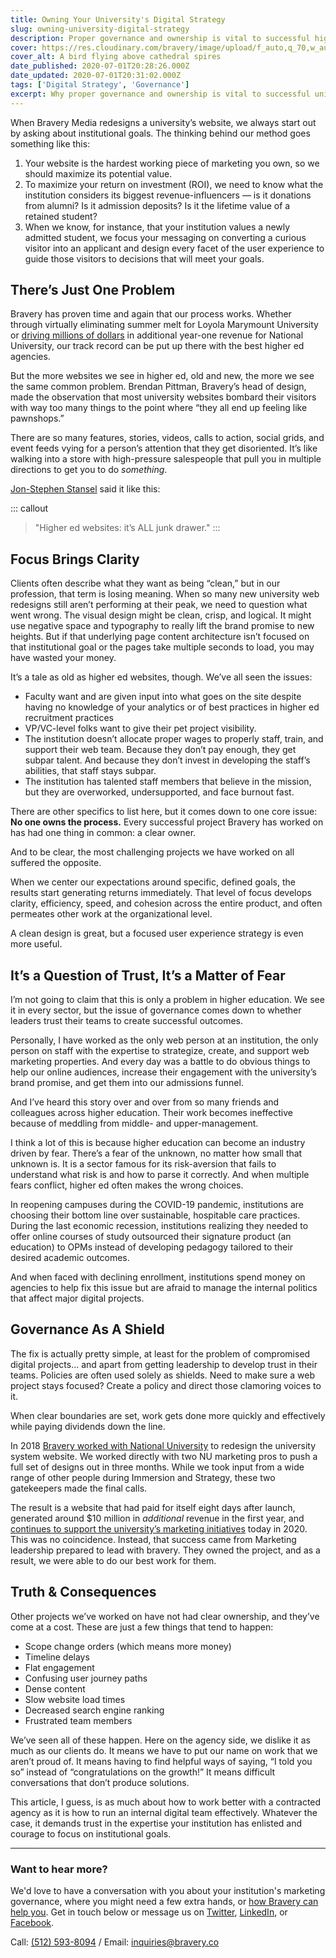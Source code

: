 ```yaml
---
title: Owning Your University's Digital Strategy
slug: owning-university-digital-strategy
description: Proper governance and ownership is vital to successful higher ed digital strategy. Who owns your process?
cover: https://res.cloudinary.com/bravery/image/upload/f_auto,q_70,w_auto,dpr_auto/DSCF0665_gcp7qr.jpg
cover_alt: A bird flying above cathedral spires
date_published: 2020-07-01T20:28:26.000Z
date_updated: 2020-07-01T20:31:02.000Z
tags: ['Digital Strategy', 'Governance']
excerpt: Why proper governance and ownership is vital to successful university digital strategy. Who owns your process?
---
```


When Bravery Media redesigns a university’s website, we always start out by asking about institutional goals. The thinking behind our method goes something like this:

1. Your website is the hardest working piece of marketing you own, so we should maximize its potential value.
2. To maximize your return on investment (ROI), we need to know what the institution considers its biggest revenue-influencers — is it donations from alumni? Is it admission deposits? Is it the lifetime value of a retained student?
3. When we know, for instance, that your institution values a newly admitted student, we focus your messaging on converting a curious visitor into an applicant and design every facet of the user experience to guide those visitors to decisions that will meet your goals.

## There’s Just One Problem

Bravery has proven time and again that our process works. Whether through virtually eliminating summer melt for Loyola Marymount University or [driving millions of dollars](/higher-ed-website-redesign-small-team/) in additional year-one revenue for National University, our track record can be put up there with the best higher ed agencies.

But the more websites we see in higher ed, old and new, the more we see the same common problem. Brendan Pittman, Bravery’s head of design, made the observation that most university websites bombard their visitors with way too many things to the point where “they all end up feeling like pawnshops.”

There are so many features, stories, videos, calls to action, social grids, and event feeds vying for a person’s attention that they get disoriented. It’s like walking into a store with high-pressure salespeople that pull you in multiple directions to get you to do *something*.

[Jon-Stephen Stansel](https://jsstansel.com/?utm_source=braveryblog) said it like this:

::: callout
> "Higher ed websites: it’s ALL junk drawer."
:::

## Focus Brings Clarity

Clients often describe what they want as being “clean,” but in our profession, that term is losing meaning. When so many new university web redesigns still aren’t performing at their peak, we need to question what went wrong. The visual design might be clean, crisp, and logical. It might use negative space and typography to really lift the brand promise to new heights. But if that underlying page content architecture isn’t focused on that institutional goal or the pages take multiple seconds to load, you may have wasted your money.

It’s a tale as old as higher ed websites, though. We’ve all seen the issues:

- Faculty want and are given input into what goes on the site despite having no knowledge of your analytics or of best practices in higher ed recruitment practices
- VP/VC-level folks want to give their pet project visibility.
- The institution doesn’t allocate proper wages to properly staff, train, and support their web team. Because they don’t pay enough, they get subpar talent. And because they don’t invest in developing the staff’s abilities, that staff stays subpar.
- The institution has talented staff members that believe in the mission, but they are overworked, undersupported, and face burnout fast.

There are other specifics to list here, but it comes down to one core issue: **No one owns the process.** Every successful project Bravery has worked on has had one thing in common: a clear owner.

And to be clear, the most challenging projects we have worked on all suffered the opposite.

When we center our expectations around specific, defined goals, the results start generating returns immediately. That level of focus develops clarity, efficiency, speed, and cohesion across the entire product, and often permeates other work at the organizational level.

A clean design is great, but a focused user experience strategy is even more useful.

## It’s a Question of Trust, It’s a Matter of Fear

I’m not going to claim that this is only a problem in higher education. We see it in every sector, but the issue of governance comes down to whether leaders trust their teams to create successful outcomes.

Personally, I have worked as the only web person at an institution, the only person on staff with the expertise to strategize, create, and support web marketing properties. And every day was a battle to do obvious things to help our online audiences, increase their engagement with the university’s brand promise, and get them into our admissions funnel.

And I’ve heard this story over and over from so many friends and colleagues across higher education. Their work becomes ineffective because of meddling from middle- and upper-management.

I think a lot of this is because higher education can become an industry driven by fear. There’s a fear of the unknown, no matter how small that unknown is. It is a sector famous for its risk-aversion that fails to understand what risk is and how to parse it correctly. And when multiple fears conflict, higher ed often makes the wrong choices.

In reopening campuses during the COVID-19 pandemic, institutions are choosing their bottom line over sustainable, hospitable care practices. During the last economic recession, institutions realizing they needed to offer online courses of study outsourced their signature product (an education) to OPMs instead of developing pedagogy tailored to their desired academic outcomes.

And when faced with declining enrollment, institutions spend money on agencies to help fix this issue but are afraid to manage the internal politics that affect major digital projects.

## Governance As A Shield

The fix is actually pretty simple, at least for the problem of compromised digital projects... and apart from getting leadership to develop trust in their teams. Policies are often used solely as shields. Need to make sure a web project stays focused? Create a policy and direct those clamoring voices to it.

When clear boundaries are set, work gets done more quickly and effectively while paying dividends down the line.

In 2018 [Bravery worked with National University](/higher-ed-website-redesign-small-team/) to redesign the university system website. We worked directly with two NU marketing pros to push a full set of designs out in three months. While we took input from a wide range of other people during Immersion and Strategy, these two gatekeepers made the final calls.

The result is a website that had paid for itself eight days after launch, generated around $10 million in *additional* revenue in the first year, and [continues to support the university’s marketing initiatives](https://nu.edu/) today in 2020. This was no coincidence. Instead, that success came from Marketing leadership prepared to lead with bravery. They owned the project, and as a result, we were able to do our best work for them.

## Truth & Consequences

Other projects we’ve worked on have not had clear ownership, and they’ve come at a cost. These are just a few things that tend to happen:

- Scope change orders (which means more money)
- Timeline delays
- Flat engagement
- Confusing user journey paths
- Dense content
- Slow website load times
- Decreased search engine ranking
- Frustrated team members

We’ve seen all of these happen. Here on the agency side, we dislike it as much as our clients do. It means we have to put our name on work that we aren’t proud of. It means having to find helpful ways of saying, “I told you so” instead of “congratulations on the growth!” It means difficult conversations that don’t produce solutions.

This article, I guess, is as much about how to work better with a contracted agency as it is how to run an internal digital team effectively. Whatever the case, it demands trust in the expertise your institution has enlisted and courage to focus on institutional goals.

---

### Want to hear more?

We'd love to have a conversation with you about your institution's marketing governance, where you might need a few extra hands, or [how Bravery can help you](/services/?utm_source=insight). Get in touch below or message us on [Twitter](https://twitter.com/braverymedia), [LinkedIn](https://www.linkedin.com/company/bravery-media), or [Facebook](https://www.facebook.com/braverymedia/).

Call: [(512) 593-8094](tel:+15125938094)‬ / Email: [inquiries@bravery.co](mailto:inquiries@bravery.co)
